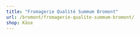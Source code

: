 ```yaml
---
title: "Fromagerie Qualité Summum Bromont"
url: /bromont/fromagerie-qualite-summum-bromont/
shop: Käse
---
```


